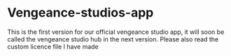 # Vengeance-studios-app
This is the first version for our official vengeance studio app, it will soon be called the vengeance studio hub in the next version.
Please also read the custom licence file I have made
